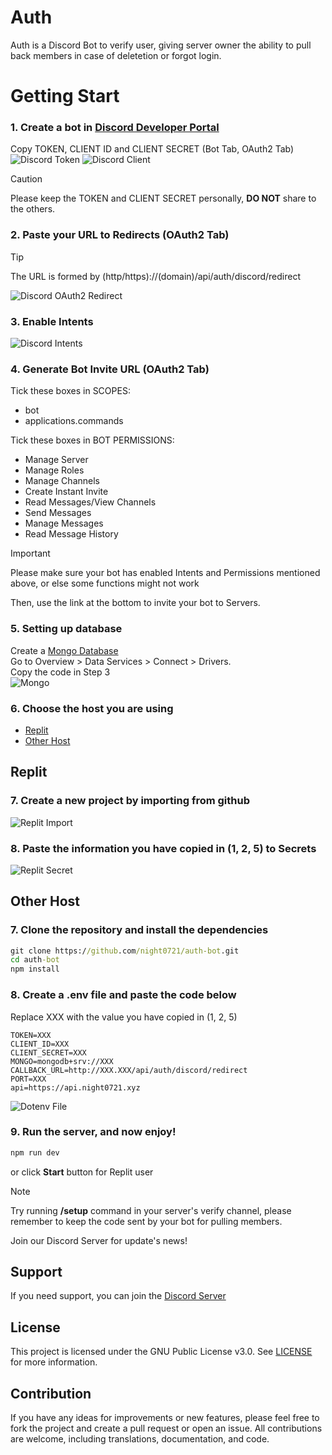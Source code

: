 # Auth

Auth is a Discord Bot to verify user, giving server owner the ability to pull back members in case of deletetion or forgot login.

# Getting Start

### 1. Create a bot in [Discord Developer Portal](https://discord.com/developers/applications)
Copy TOKEN, CLIENT ID and CLIENT SECRET (Bot Tab, OAuth2 Tab)\
![Discord Token](https://r2.e-z.host/3c62bb3a-a8a9-43f6-afd6-553646f51dc4/jyu31kgp.png)
![Discord Client](https://r2.e-z.host/3c62bb3a-a8a9-43f6-afd6-553646f51dc4/ra8aqbp3.png)

> [!CAUTION]
> Please keep the TOKEN and CLIENT SECRET personally, **DO NOT** share to the others.
### 2. Paste your URL to Redirects (OAuth2 Tab)
> [!TIP]
> The URL is formed by (http/https)://(domain)/api/auth/discord/redirect

![Discord OAuth2 Redirect](https://r2.e-z.host/3c62bb3a-a8a9-43f6-afd6-553646f51dc4/wgpvqcmv.png)
### 3. Enable Intents
![Discord Intents](https://r2.e-z.host/3c62bb3a-a8a9-43f6-afd6-553646f51dc4/umxiwuxl.png)
### 4. Generate Bot Invite URL (OAuth2 Tab)
Tick these boxes in SCOPES:
- bot
- applications.commands

Tick these boxes in BOT PERMISSIONS:
- Manage Server
- Manage Roles
- Manage Channels
- Create Instant Invite
- Read Messages/View Channels
- Send Messages
- Manage Messages
- Read Message History

> [!IMPORTANT]
> Please make sure your bot has enabled Intents and Permissions mentioned above, or else some functions might not work

Then, use the link at the bottom to invite your bot to Servers.
### 5. Setting up database
Create a [Mongo Database](https://mongodb.com)\
Go to Overview > Data Services > Connect > Drivers.\
Copy the code in Step 3\
![Mongo](https://r2.e-z.host/3c62bb3a-a8a9-43f6-afd6-553646f51dc4/sowcg1ll.png)
### 6. Choose the host you are using
- [Replit](#Replit)
- [Other Host](#Other-Host)

## Replit
### 7. Create a new project by importing from github
![Replit Import](https://r2.e-z.host/3c62bb3a-a8a9-43f6-afd6-553646f51dc4/xobwnpi2.png)
### 8. Paste the information you have copied in (1, 2, 5) to Secrets
![Replit Secret](https://r2.e-z.host/3c62bb3a-a8a9-43f6-afd6-553646f51dc4/fsbokqx9.png)

## Other Host
### 7. Clone the repository and install the dependencies
```cmd
git clone https://github.com/night0721/auth-bot.git
cd auth-bot
npm install
```
### 8. Create a .env file and paste the code below
Replace XXX with the value you have copied in (1, 2, 5)
```Dotenv
TOKEN=XXX
CLIENT_ID=XXX
CLIENT_SECRET=XXX
MONGO=mongodb+srv://XXX
CALLBACK_URL=http://XXX.XXX/api/auth/discord/redirect
PORT=XXX
api=https://api.night0721.xyz
```
![Dotenv File](https://r2.e-z.host/3c62bb3a-a8a9-43f6-afd6-553646f51dc4/3zfp61oy.png)

### 9. Run the server, and now enjoy!
```cmd
npm run dev
```
or click **Start** button for Replit user

> [!NOTE]
> Try running **/setup** command in your server's verify channel, please remember to keep the code sent by your bot for pulling members.

Join our Discord Server for update's news!

## Support

If you need support, you can join the [Discord Server](https://discord.gg/SbQHChmGcp)

## License

This project is licensed under the GNU Public License v3.0. See [LICENSE](https://github.com/night0721/Auth/blob/master/LICENSE) for more information.

## Contribution

If you have any ideas for improvements or new features, please feel free to fork the project and create a pull request or open an issue.
All contributions are welcome, including translations, documentation, and code.

